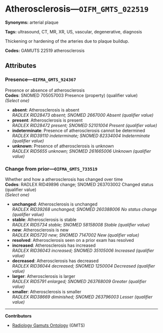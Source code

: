 # Atherosclerosis—`OIFM_GMTS_022519`

**Synonyms:** arterial plaque

**Tags:** ultrasound, CT, MR, XR, US, vascular, degenerative, diagnosis

Thickening or hardening of the arteries due to plaque buildup.

**Codes:** GAMUTS 22519 atherosclerosis

## Attributes

### Presence—`OIFMA_GMTS_924367`

Presence or absence of atherosclerosis  
**Codes**: SNOMED 705057003 Presence (property) (qualifier value)  
*(Select one)*

- **absent**: Atherosclerosis is absent  
_RADLEX RID28473 absent; SNOMED 2667000 Absent (qualifier value)_
- **present**: Atherosclerosis is present  
_RADLEX RID28472 present; SNOMED 52101004 Present (qualifier value)_
- **indeterminate**: Presence of atherosclerosis cannot be determined  
_RADLEX RID39110 indeterminate; SNOMED 82334004 Indeterminate (qualifier value)_
- **unknown**: Presence of atherosclerosis is unknown  
_RADLEX RID5655 unknown; SNOMED 261665006 Unknown (qualifier value)_

### Change from prior—`OIFMA_GMTS_733519`

Whether and how a atherosclerosis has changed over time  
**Codes**: RADLEX RID49896 change; SNOMED 263703002 Changed status (qualifier value)  
*(Select one)*

- **unchanged**: Atherosclerosis is unchanged  
_RADLEX RID39268 unchanged; SNOMED 260388006 No status change (qualifier value)_
- **stable**: Atherosclerosis is stable  
_RADLEX RID5734 stable; SNOMED 58158008 Stable (qualifier value)_
- **new**: Atherosclerosis is new  
_RADLEX RID5720 new; SNOMED 7147002 New (qualifier value)_
- **resolved**: Atherosclerosis seen on a prior exam has resolved  
- **increased**: Atherosclerosis has increased  
_RADLEX RID36043 increased; SNOMED 35105006 Increased (qualifier value)_
- **decreased**: Atherosclerosis has decreased  
_RADLEX RID36044 decreased; SNOMED 1250004 Decreased (qualifier value)_
- **larger**: Atherosclerosis is larger  
_RADLEX RID5791 enlarged; SNOMED 263768009 Greater (qualifier value)_
- **smaller**: Atherosclerosis is smaller  
_RADLEX RID38669 diminished; SNOMED 263796003 Lesser (qualifier value)_

---

**Contributors**

- [Radiology Gamuts Ontology](https://gamuts.net/) (GMTS)